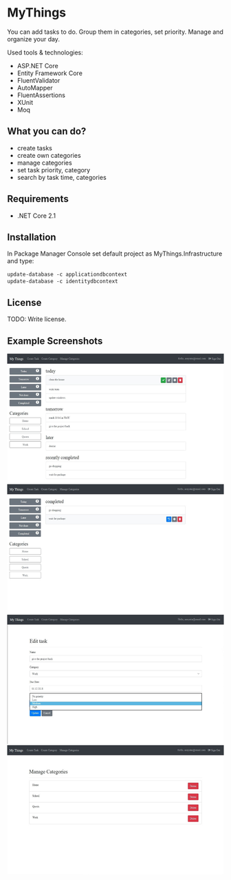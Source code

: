 # MyThings
You can add tasks to do. Group them in categories, set priority. Manage and organize your day.

Used tools & technologies:
* ASP.NET Core
* Entity Framework Core
* FluentValidator
* AutoMapper
* FluentAssertions
* XUnit
* Moq


## What you can do?
* create tasks
* create own categories
* manage categories
* set task priority, category
* search by task time, categories


## Requirements
* .NET Core 2.1
	
## Installation
In Package Manager Console set default project as MyThings.Infrastructure and type:
    
    update-database -c applicationdbcontext
    update-database -c identitydbcontext
 
 
## License
TODO: Write license.


## Example Screenshots
<img src="https://github.com/Aenyatia/MyThings/blob/master/MyThings.Web/wwwroot/img/appphoto1.jpg" width="600" height="300">
<img src="https://github.com/Aenyatia/MyThings/blob/master/MyThings.Web/wwwroot/img/appphoto2.jpg" width="600" height="300">
<img src="https://github.com/Aenyatia/MyThings/blob/master/MyThings.Web/wwwroot/img/appphoto3.jpg" width="600" height="300">
<img src="https://github.com/Aenyatia/MyThings/blob/master/MyThings.Web/wwwroot/img/appphoto4.jpg" width="600" height="300">
